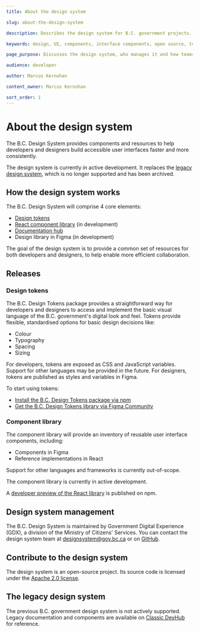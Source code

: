 ```yaml
---
title: About the design system

slug: about-the-design-system

description: Describes the design system for B.C. government projects.

keywords: design, UI, components, interface components, open source, tools, resources

page_purpose: Discusses the design system, who manages it and how teams and developers can contribute to it.

audience: developer

author: Marcus Kernohan

content_owner: Marcus Kernohan

sort_order: 1
---
```


# About the design system

The B.C. Design System provides components and resources to help developers and designers build accessible user interfaces faster and more consistently.

The design system is currently in active development. It replaces the [legacy design system](#the-legacy-design-system), which is no longer supported and has been archived.

## How the design system works

The B.C. Design System will comprise 4 core elements:

- [Design tokens](#design-tokens)
- [React component library](#component-library) (in development)
- [Documentation hub](https://gov.bc.ca/designsystem)
- Design library in Figma (in development)

The goal of the design system is to provide a common set of resources for both developers and designers, to help enable more efficient collaboration.

## Releases

### Design tokens

The B.C. Design Tokens package provides a straightforward way for developers and designers to access and implement the basic visual language of the B.C. government's digital look and feel. Tokens provide flexible, standardised options for basic design decisions like:

- Colour
- Typography
- Spacing
- Sizing

For developers, tokens are exposed as CSS and JavaScript variables. Support for other languages may be provided in the future. For designers, tokens are published as styles and variables in Figma.

To start using tokens:

- [Install the B.C. Design Tokens package via npm](https://www.npmjs.com/package/@bcgov/design-tokens?activeTab=readme)
- [Get the B.C. Design Tokens library via Figma Community](https://www.figma.com/community/file/1326994583954765832)

### Component library

The component library will provide an inventory of reusable user interface components, including:

- Components in Figma
- Reference implementations in React

Support for other languages and frameworks is currently out-of-scope.

The component library is currently in active development.

A [developer preview of the React library](https://www.npmjs.com/package/@bcgov/design-system-react-components) is published on npm.

## Design system management

The B.C. Design System is maintained by Government Digital Experience (GDX), a division of the Ministry of Citizens' Services. You can contact the design system team at [designsystem@gov.bc.ca](mailto:designsystem@gov.bc.ca) or on [GitHub](https://github.com/bcgov/design-system).

## Contribute to the design system

The design system is an open-source project. Its source code is licensed under the [Apache 2.0 license](https://www.apache.org/licenses/LICENSE-2.0).

## The legacy design system

The previous B.C. government design system is not actively supported. Legacy documentation and components are available on [Classic DevHub](https://classic.developer.gov.bc.ca/About-the-Design-System) for reference.
